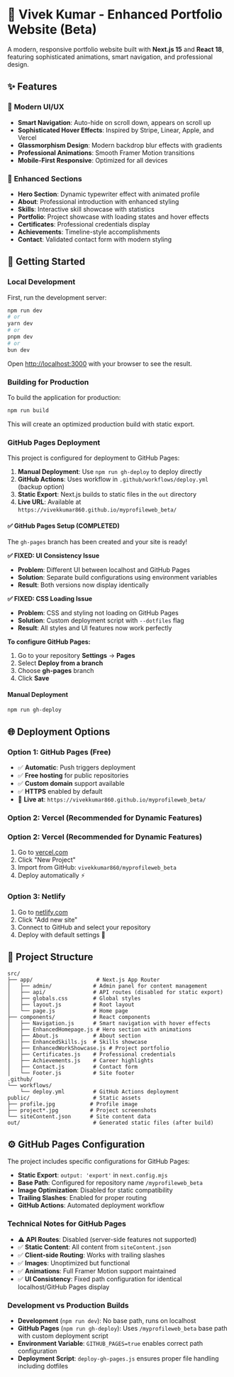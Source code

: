 # 🚀 Vivek Kumar - Enhanced Portfolio Website (Beta)

A modern, responsive portfolio website built with **Next.js 15** and **React 18**, featuring sophisticated animations, smart navigation, and professional design.

## ✨ Features

### 🎨 **Modern UI/UX**
- **Smart Navigation**: Auto-hide on scroll down, appears on scroll up
- **Sophisticated Hover Effects**: Inspired by Stripe, Linear, Apple, and Vercel
- **Glassmorphism Design**: Modern backdrop blur effects with gradients
- **Professional Animations**: Smooth Framer Motion transitions
- **Mobile-First Responsive**: Optimized for all devices

### 📱 **Enhanced Sections**
- **Hero Section**: Dynamic typewriter effect with animated profile
- **About**: Professional introduction with enhanced styling
- **Skills**: Interactive skill showcase with statistics
- **Portfolio**: Project showcase with loading states and hover effects
- **Certificates**: Professional credentials display
- **Achievements**: Timeline-style accomplishments
- **Contact**: Validated contact form with modern styling

## 🚀 **Getting Started**

### **Local Development**

First, run the development server:

```bash
npm run dev
# or
yarn dev
# or
pnpm dev
# or
bun dev
```

Open [http://localhost:3000](http://localhost:3000) with your browser to see the result.

### **Building for Production**

To build the application for production:

```bash
npm run build
```

This will create an optimized production build with static export.

### **GitHub Pages Deployment**

This project is configured for deployment to GitHub Pages:

1. **Manual Deployment**: Use `npm run gh-deploy` to deploy directly
2. **GitHub Actions**: Uses workflow in `.github/workflows/deploy.yml` (backup option)
3. **Static Export**: Next.js builds to static files in the `out` directory
4. **Live URL**: Available at `https://vivekkumar860.github.io/myprofileweb_beta/`

#### **✅ GitHub Pages Setup (COMPLETED)**
The `gh-pages` branch has been created and your site is ready! 

**✅ FIXED: UI Consistency Issue**
- **Problem**: Different UI between localhost and GitHub Pages
- **Solution**: Separate build configurations using environment variables
- **Result**: Both versions now display identically

**✅ FIXED: CSS Loading Issue**
- **Problem**: CSS and styling not loading on GitHub Pages
- **Solution**: Custom deployment script with `--dotfiles` flag
- **Result**: All styles and UI features now work perfectly

**To configure GitHub Pages:**
1. Go to your repository **Settings** → **Pages**
2. Select **Deploy from a branch**
3. Choose **gh-pages** branch
4. Click **Save**

#### **Manual Deployment**
```bash
npm run gh-deploy
```

## 🌐 **Deployment Options**

### **Option 1: GitHub Pages (Free)**
- ✅ **Automatic**: Push triggers deployment
- ✅ **Free hosting** for public repositories
- ✅ **Custom domain** support available
- ✅ **HTTPS** enabled by default
- 🔗 **Live at**: `https://vivekkumar860.github.io/myprofileweb_beta/`

### **Option 2: Vercel (Recommended for Dynamic Features)**

### **Option 2: Vercel (Recommended for Dynamic Features)**
1. Go to [vercel.com](https://vercel.com)
2. Click "New Project"
3. Import from GitHub: `vivekkumar860/myprofileweb_beta`
4. Deploy automatically ⚡

### **Option 3: Netlify**
1. Go to [netlify.com](https://netlify.com)
2. Click "Add new site"
3. Connect to GitHub and select your repository
4. Deploy with default settings 🚀

## 📁 **Project Structure**

```
src/
├── app/                    # Next.js App Router
│   ├── admin/             # Admin panel for content management
│   ├── api/               # API routes (disabled for static export)
│   ├── globals.css        # Global styles
│   ├── layout.js          # Root layout
│   └── page.js            # Home page
├── components/            # React components
│   ├── Navigation.js      # Smart navigation with hover effects
│   ├── EnhancedHomepage.js # Hero section with animations
│   ├── About.js           # About section
│   ├── EnhancedSkills.js  # Skills showcase
│   ├── EnhancedWorkShowcase.js # Project portfolio
│   ├── Certificates.js    # Professional credentials
│   ├── Achievements.js    # Career highlights
│   ├── Contact.js         # Contact form
│   └── Footer.js          # Site footer
.github/
└── workflows/
    └── deploy.yml         # GitHub Actions deployment
public/                    # Static assets
├── profile.jpg           # Profile image
├── project*.jpg          # Project screenshots
└── siteContent.json      # Site content data
out/                       # Generated static files (after build)
```

## ⚙️ **GitHub Pages Configuration**

The project includes specific configurations for GitHub Pages:

- **Static Export**: `output: 'export'` in `next.config.mjs`
- **Base Path**: Configured for repository name `/myprofileweb_beta`
- **Image Optimization**: Disabled for static compatibility
- **Trailing Slashes**: Enabled for proper routing
- **GitHub Actions**: Automated deployment workflow

### **Technical Notes for GitHub Pages**
- ⚠️ **API Routes**: Disabled (server-side features not supported)
- ✅ **Static Content**: All content from `siteContent.json`
- ✅ **Client-side Routing**: Works with trailing slashes
- ✅ **Images**: Unoptimized but functional
- ✅ **Animations**: Full Framer Motion support maintained
- ✅ **UI Consistency**: Fixed path configuration for identical localhost/GitHub Pages display

### **Development vs Production Builds**
- **Development** (`npm run dev`): No base path, runs on localhost
- **GitHub Pages** (`npm run gh-deploy`): Uses `/myprofileweb_beta` base path with custom deployment script
- **Environment Variable**: `GITHUB_PAGES=true` enables correct path configuration
- **Deployment Script**: `deploy-gh-pages.js` ensures proper file handling including dotfiles
